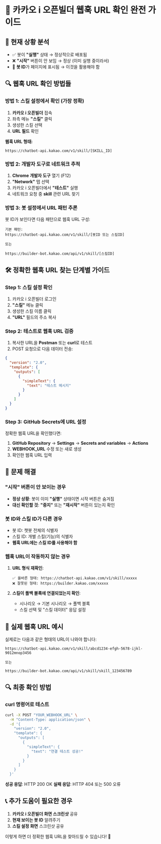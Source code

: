# 🔗 카카오 i 오픈빌더 웹훅 URL 확인 완전 가이드

## 🎯 현재 상황 분석

- ✅ 봇이 **"실행"** 상태 → 정상적으로 배포됨
- ❌ **"시작"** 버튼이 안 보임 → 정상 (이미 실행 중이라서)
- 📍 **봇 ID**가 페이지에 표시됨 → 이것을 활용해야 함

## 🔍 웹훅 URL 확인 방법들

### 방법 1: 스킬 설정에서 확인 (가장 정확)

1. **카카오 i 오픈빌더** 접속
2. 좌측 메뉴 **"스킬"** 클릭
3. 생성한 스킬 선택
4. **URL 필드** 확인

**웹훅 URL 형태:**
```
https://chatbot-api.kakao.com/v1/skill/[SKILL_ID]
```

### 방법 2: 개발자 도구로 네트워크 추적

1. **Chrome 개발자 도구** 열기 (F12)
2. **"Network"** 탭 선택
3. 카카오 i 오픈빌더에서 **"테스트"** 실행
4. 네트워크 요청 중 **skill** 관련 URL 찾기

### 방법 3: 봇 설정에서 URL 패턴 추론

봇 ID가 보인다면 다음 패턴으로 웹훅 URL 구성:

```
기본 패턴:
https://chatbot-api.kakao.com/v1/skill/[봇ID 또는 스킬ID]

또는

https://builder-bot.kakao.com/api/v1/skill/[스킬ID]
```

## 🛠️ 정확한 웹훅 URL 찾는 단계별 가이드

### Step 1: 스킬 설정 확인
1. 카카오 i 오픈빌더 로그인
2. **"스킬"** 메뉴 클릭
3. 생성한 스킬 이름 클릭
4. **"URL"** 필드의 주소 복사

### Step 2: 테스트로 웹훅 URL 검증
1. 복사한 URL을 **Postman** 또는 **curl**로 테스트
2. POST 요청으로 다음 데이터 전송:

```json
{
  "version": "2.0",
  "template": {
    "outputs": [
      {
        "simpleText": {
          "text": "테스트 메시지"
        }
      }
    ]
  }
}
```

### Step 3: GitHub Secrets에 URL 설정
정확한 웹훅 URL을 확인했다면:

1. **GitHub Repository** → **Settings** → **Secrets and variables** → **Actions**
2. **WEBHOOK_URL** 수정 또는 새로 생성
3. 확인한 웹훅 URL 입력

## 🔧 문제 해결

### "시작" 버튼이 안 보이는 경우
- **정상 상황**: 봇이 이미 **"실행"** 상태이면 시작 버튼은 숨겨짐
- **대신 확인할 것**: **"중지"** 또는 **"재시작"** 버튼이 있는지 확인

### 봇 ID와 스킬 ID가 다른 경우
- 봇 ID: 챗봇 전체의 식별자
- 스킬 ID: 개별 스킬(기능)의 식별자
- **웹훅 URL에는 스킬 ID를 사용해야 함**

### 웹훅 URL이 작동하지 않는 경우
1. **URL 형식 재확인**:
   ```
   ✅ 올바른 형태: https://chatbot-api.kakao.com/v1/skill/xxxxx
   ❌ 잘못된 형태: https://builder.kakao.com/xxxxx
   ```

2. **스킬이 폴백 블록에 연결되었는지 확인**:
   - 시나리오 → 기본 시나리오 → 폴백 블록
   - 스킬 선택 및 "스킬 데이터" 응답 설정

## 🎯 실제 웹훅 URL 예시

실제로는 다음과 같은 형태의 URL이 나와야 합니다:

```
https://chatbot-api.kakao.com/v1/skill/abcd1234-efgh-5678-ijkl-9012mnop3456

또는

https://builder-bot.kakao.com/api/v1/skill/skill_123456789
```

## 🔍 최종 확인 방법

### curl 명령어로 테스트
```bash
curl -X POST "YOUR_WEBHOOK_URL" \
  -H "Content-Type: application/json" \
  -d '{
    "version": "2.0",
    "template": {
      "outputs": [
        {
          "simpleText": {
            "text": "연결 테스트 성공!"
          }
        }
      ]
    }
  }'
```

**성공 응답**: HTTP 200 OK
**실패 응답**: HTTP 404 또는 500 오류

## 📞 추가 도움이 필요한 경우

1. **카카오 i 오픈빌더 화면 스크린샷** 공유
2. **현재 보이는 봇 ID** 알려주기
3. **스킬 설정 화면** 스크린샷 공유

이렇게 하면 더 정확한 웹훅 URL을 찾아드릴 수 있습니다! 🚀 